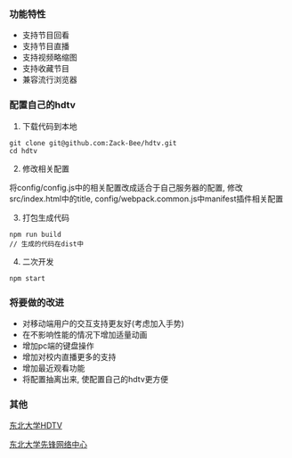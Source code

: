### 功能特性

* 支持节目回看
* 支持节目直播
* 支持视频略缩图
* 支持收藏节目
* 兼容流行浏览器

### 配置自己的hdtv
1. 下载代码到本地
```
git clone git@github.com:Zack-Bee/hdtv.git
cd hdtv
```

2. 修改相关配置

将config/config.js中的相关配置改成适合于自己服务器的配置,
修改src/index.html中的title, config/webpack.common.js中manifest插件相关配置

3. 打包生成代码

```
npm run build
// 生成的代码在dist中
```

4. 二次开发

```
npm start
```

### 将要做的改进
* 对移动端用户的交互支持更友好(考虑加入手势)
* 在不影响性能的情况下增加适量动画
* 增加pc端的键盘操作
* 增加对校内直播更多的支持
* 增加最近观看功能
* 将配置抽离出来, 使配置自己的hdtv更方便

### 其他
[东北大学HDTV](https://hdtv.neu6.edu.cn/v1/list/channel/%E7%83%AD%E9%97%A8%E9%A2%91%E9%81%93)

[东北大学先锋网络中心](https://about.neupioneer.com/)
